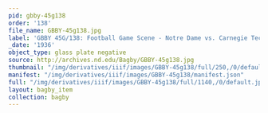 ```yaml
---
pid: gbby-45g138
order: '138'
file_name: GBBY-45g138.jpg
label: 'GBBY 45G/138: Football Game Scene - Notre Dame vs. Carnegie Tech - 1936'
_date: '1936'
object_type: glass plate negative
source: http://archives.nd.edu/Bagby/GBBY-45g138.jpg
thumbnail: "/img/derivatives/iiif/images/GBBY-45g138/full/250,/0/default.jpg"
manifest: "/img/derivatives/iiif/images/GBBY-45g138/manifest.json"
full: "/img/derivatives/iiif/images/GBBY-45g138/full/1140,/0/default.jpg"
layout: bagby_item
collection: bagby
---
```

